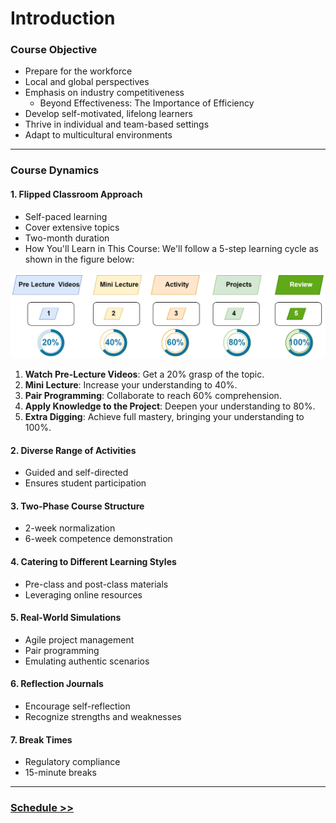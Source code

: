 # Introduction

### Course Objective

- Prepare for the workforce
- Local and global perspectives
- Emphasis on industry competitiveness
  - Beyond Effectiveness: The Importance of Efficiency
- Develop self-motivated, lifelong learners
- Thrive in individual and team-based settings
- Adapt to multicultural environments
 
----

### Course Dynamics

#### 1. Flipped Classroom Approach

- Self-paced learning
- Cover extensive topics
- Two-month duration
- How You'll Learn in This Course: We'll follow a 5-step learning cycle as shown in the figure below:

![](./img/learning-phases.png)

1. **Watch Pre-Lecture Videos**: Get a 20% grasp of the topic.
2. **Mini Lecture**: Increase your understanding to 40%.
3. **Pair Programming**: Collaborate to reach 60% comprehension.
4. **Apply Knowledge to the Project**: Deepen your understanding to 80%.
5. **Extra Digging**: Achieve full mastery, bringing your understanding to 100%.



#### 2. Diverse Range of Activities

- Guided and self-directed
- Ensures student participation

#### 3. Two-Phase Course Structure

- 2-week normalization
- 6-week competence demonstration

#### 4. Catering to Different Learning Styles

- Pre-class and post-class materials
- Leveraging online resources

#### 5. Real-World Simulations

- Agile project management
- Pair programming
- Emulating authentic scenarios

#### 6. Reflection Journals

- Encourage self-reflection
- Recognize strengths and weaknesses

#### 7. Break Times

- Regulatory compliance
- 15-minute breaks

---

### [Schedule >>](./schedule.md)









<!-- links -->
[Use of AI in the course: copilot / ChatGPT]:https://github.com/tx00-web-en/Activities/blob/main/AI.md
[Questions-Bank]:https://github.com/tx00-web-en/Questions-Bank
[Gatsby.JS]:https://www.gatsbyjs.com/
[Next.JS]:https://nextjs.org/
[Misc.]:https://www.johnsmilga.com/
[JavaScript Mastery]:https://www.youtube.com/@javascriptmastery/playlists
[Advanced project]:https://www.youtube.com/@javascriptmastery/playlists
[Unified Setup]:https://github.com/tx00-web-en/labs/tree/main/proj-unified-setup
[Full Stack open]:https://fullstackopen.com/en/
[Jobify]:https://jobify.live/login
[React Projects]:https://react-projects.netlify.app/
[Gatsby]:https://www.gatsbyjs.com/
[nextjs]:https://nextjs.org/showcase
[Bootcamp: Berkeley]:https://bootcamp.berkeley.edu/coding/
[Bootcamp: EDX]:https://www.edx.org/boot-camps/coding
[App academy]:https://www.appacademy.io/course/app-academy-open
[Ironhack]:https://www.ironhack.com/us/en
[Innovation Projects at Metropolia]:https://www.metropolia.fi/en/rdi/innovation-projects
[Coding Bootcamps with Job Guarantee]:https://careerfoundry.com/en/blog/web-development/coding-bootcamps-with-job-guarantees/
[Average Full-Stack Developer Salary?]:https://careerfoundry.com/en/blog/web-development/full-stack-developer-salary-guide/
[WHY?]:https://simonsinek.com/books/start-with-why/
[Scrimba]:https://scrimba.com/
[Freecodecamp]:https://www.freecodecamp.org/
[Traversy Media]:https://www.traversymedia.com/
[Finnish Startup Community]:https://startupyhteiso.com/
[Roadmap FS]:https://roadmap.sh/full-stack
[Roadmap BE]:https://roadmap.sh/backend
[Roadmap FE]:https://roadmap.sh/frontend
[React]:https://roadmap.sh/react
[Node.js]:https://roadmap.sh/nodejs
[now]:https://esnext.github.io/esnext/
[MLOps]:https://en.wikipedia.org/wiki/MLOps
[Scrimba: React]:https://youtu.be/bMknfKXIFA8
[Coding Addict: Node.js and Express.js]:https://youtu.be/Oe421EPjeBE
[Coding Addict: Node.js / Express Projects]:https://youtu.be/qwfE7fSVaZM
[Coding Addict: React 18]:https://youtu.be/2-crBg6wpp0
[The Net Ninja]:https://www.youtube.com/@NetNinja
[Modern JavaScript]:https://youtu.be/BI1o2H9z9fo